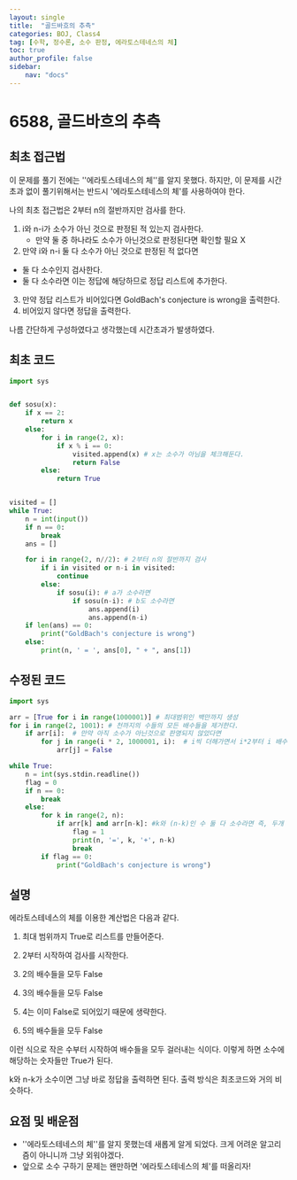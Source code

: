 ```yaml
---
layout: single
title:  "골드바흐의 추측"
categories: BOJ, Class4
tag: [수학, 정수론, 소수 판정, 에라토스테네스의 체]
toc: true
author_profile: false
sidebar: 
    nav: "docs"
---
```


# 6588, 골드바흐의 추측

## 최초 접근법

이 문제를 풀기 전에는 ''에라토스테네스의 체''를 알지 못했다. 하지만, 이 문제를 시간초과 없이 풀기위해서는 반드시 '에라토스테네스의 체'를 사용하여야 한다. 

나의 최초 접근법은 2부터 n의 절반까지만 검사를 한다. 

1. i와 n-i가 소수가 아닌 것으로 판정된 적 있는지 검사한다.
   - 만약 둘 중 하나라도 소수가 아닌것으로 판정된다면 확인할 필요 X
2.  만약 i와 n-i 둘 다 소수가 아닌 것으로 판정된 적 없다면
   - 둘 다 소수인지 검사한다. 
   - 둘 다 소수라면 이는 정답에 해당하므로 정답 리스트에 추가한다. 

3. 만약 정답 리스트가 비어있다면 GoldBach's conjecture is wrong을 출력한다. 
4. 비어있지 않다면 정답을 출력한다. 

나름 간단하게 구성하였다고 생각했는데 시간초과가 발생하였다. 

## 최초 코드

```python
import sys


def sosu(x):
    if x == 2:
        return x
    else:
        for i in range(2, x):
            if x % i == 0:
                visited.append(x) # x는 소수가 아님을 체크해둔다.
                return False
        else:
            return True


visited = []
while True:
    n = int(input())
    if n == 0:
        break
    ans = []

    for i in range(2, n//2): # 2부터 n의 절반까지 검사
        if i in visited or n-i in visited:
            continue
        else:
            if sosu(i): # a가 소수라면
                if sosu(n-i): # b도 소수라면
                    ans.append(i)
                    ans.append(n-i)
    if len(ans) == 0:
        print("GoldBach's conjecture is wrong")
    else:
        print(n, ' = ', ans[0], " + ", ans[1])
```

## 수정된 코드

```python
import sys

arr = [True for i in range(1000001)] # 최대범위인 백만까지 생성
for i in range(2, 1001): # 천까지의 수들의 모든 배수들을 제거한다.
    if arr[i]:  # 만약 아직 소수가 아닌것으로 판명되지 않았다면
        for j in range(i * 2, 1000001, i):  # i씩 더해가면서 i*2부터 i 배수들을 지워간다
            arr[j] = False

while True:
    n = int(sys.stdin.readline())
    flag = 0
    if n == 0:
        break
    else:
        for k in range(2, n):
            if arr[k] and arr[n-k]: #k와 (n-k)인 수 둘 다 소수라면 즉, 두개 더해서 n이고 둘 다 소수라면
                flag = 1
                print(n, '=', k, '+', n-k)
                break
        if flag == 0:
            print("GoldBach's conjecture is wrong")
```

## 설명

에라토스테네스의 체를 이용한 계산법은 다음과 같다. 

1. 최대 범위까지 True로 리스트를 만들어준다. 

2. 2부터 시작하여 검사를 시작한다. 

3. 2의 배수들을 모두 False
4. 3의 배수들을 모두 False
5. 4는 이미 False로 되어있기 때문에 생략한다. 
6. 5의 배수들을 모두 False

이런 식으로 작은 수부터 시작하여 배수들을 모두 걸러내는 식이다. 이렇게 하면 소수에 해당하는 숫자들만 True가 된다. 

k와 n-k가 소수이면 그냥 바로 정답을 출력하면 된다. 출력 방식은 최초코드와 거의 비슷하다. 

## 요점 및 배운점

- ''에라토스테네스의 체''를 알지 못했는데 새롭게 알게 되었다. 크게 어려운 알고리즘이 아니니까 그냥 외워야겠다. 
- 앞으로 소수 구하기 문제는 왠만하면 '에라토스테네스의 체'를 떠올리자!

